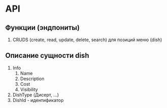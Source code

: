 # API

## Функции (эндпониты)

1. CRUDS (create, read, update, delete, search) для позиций меню (dish)

## Описание сущности dish

1. Info
    1. Name
    2. Description
    3. Cost
    4. Visibility
2. DishType (Дисерт, ...)
3. DishId - идентификатор